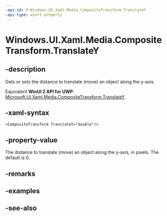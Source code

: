 ```yaml
---
-api-id: P:Windows.UI.Xaml.Media.CompositeTransform.TranslateY
-api-type: winrt property
---
```


<!-- Property syntax
public double TranslateY { get;  set; }
-->

# Windows.UI.Xaml.Media.CompositeTransform.TranslateY

## -description
Gets or sets the distance to translate (move) an object along the y-axis.

Equivalent **WinUI 2 API for UWP**: [Microsoft.UI.Xaml.Media.CompositeTransform.TranslateY](/windows/winui/api/microsoft.ui.xaml.media.compositetransform.translatey).

## -xaml-syntax
```xaml
<CompositeTransform TranslateY="double"/>
```


## -property-value
The distance to translate (move) an object along the y-axis, in pixels. The default is 0.

## -remarks

## -examples

## -see-also
